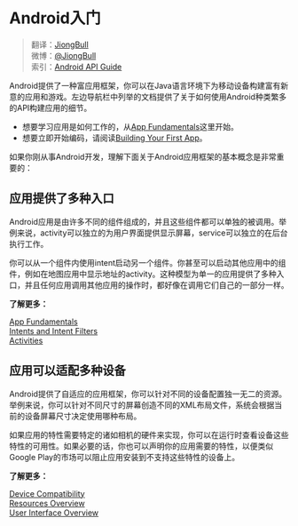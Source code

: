# Android入门

> 翻译：[JiongBull](https://github.com/JiongBull)  
 微博：[@JiongBull](http://weibo.com/jiongbull/)  
 索引：[Android API Guide](https://github.com/JiongBull/Android-API-Guide)

Android提供了一种富应用框架，你可以在Java语言环境下为移动设备构建富有新意的应用和游戏。左边导航栏中列举的文档提供了关于如何使用Android种类繁多的API构建应用的细节。

- 想要学习应用是如何工作的，从[App Fundamentals](http://developer.android.com/guide/components/fundamentals.html)这里开始。
- 想要立即开始编码，请阅读[Building Your First App](http://developer.android.com/training/basics/firstapp/index.html)。

如果你刚从事Android开发，理解下面关于Android应用框架的基本概念是非常重要的：

## 应用提供了多种入口

Android应用是由许多不同的组件组成的，并且这些组件都可以单独的被调用。举例来说，activity可以独立的为用户界面提供显示屏幕，service可以独立的在后台执行工作。

你可以从一个组件内使用intent启动另一个组件。你甚至可以启动其他应用中的组件，例如在地图应用中显示地址的activity。这种模型为单一的应用提供了多种入口，并且任何应用调用其他应用的操作时，都好像在调用它们自己的一部分一样。

**了解更多：**

[App Fundamentals](http://developer.android.com/guide/components/fundamentals.html)  
[Intents and Intent Filters](http://developer.android.com/guide/components/intents-filters.html)  
[Activities](http://developer.android.com/guide/components/activities.html)  

## 应用可以适配多种设备

Android提供了自适应的应用框架，你可以针对不同的设备配置独一无二的资源。举例来说，你可以针对不同尺寸的屏幕创造不同的XML布局文件，系统会根据当前的设备屏幕尺寸决定使用哪种布局。

如果应用的特性需要特定的诸如相机的硬件来实现，你可以在运行时查看设备这些特性的可用性。如果必要的话，你也可以声明你的应用需要的特性，以便类似Google Play的市场可以阻止应用安装到不支持这些特性的设备上。

**了解更多：**

[Device Compatibility](http://developer.android.com/guide/practices/compatibility.html)  
[Resources Overview](http://developer.android.com/guide/topics/resources/overview.html)  
[User Interface Overview](http://developer.android.com/guide/topics/ui/overview.html)  

